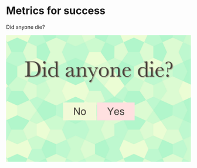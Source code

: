 # Metrics for success

Did anyone die?

![Reference](https://github.com/rememberlenny/howdid.it-go/blob/master/screen.png?raw=true)